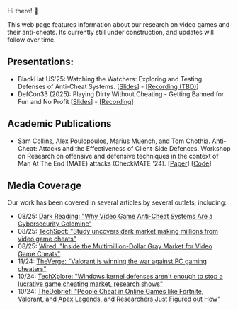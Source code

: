 Hi there! 👋

This web page features information about our research on video games and their anti-cheats. Its currently still under construction, and updates will follow over time.

## Presentations:
- BlackHat US'25: Watching the Watchers: Exploring and Testing Defenses of Anti-Cheat Systems.
[[Slides](./presentations/2025-08-06-bhusa-watching-the-watchers.pdf)] - [[Recording (TBD)]()]
- DefCon33 (2025): Playing Dirty Without Cheating - Getting Banned for Fun and No Profit
[[Slides](./presentations/2025-08-10-defcon33-playing-dirty-without-cheating.pdf)] - [[Recording](https://www.youtube.com/watch?v=FXIScbxJTZw)]

## Academic Publications
- Sam Collins, Alex Poulopoulos, Marius Muench, and Tom Chothia. Anti-Cheat: Attacks and the Effectiveness of Client-Side Defences. Workshop on Research on offensive and defensive techniques in the context of Man At The End (MATE) attacks (CheckMATE '24).
[[Paper](https://dl.acm.org/doi/10.1145/3689934.3690816)] [[Code](https://github.com/SamCollins1327/Anti-Cheat_2024)]

## Media Coverage

Our work has been covered in several articles by several outlets, including:
- 08/25: [Dark Reading: "Why Video Game Anti-Cheat Systems Are a Cybersecurity Goldmine"](https://www.darkreading.com/cyberattacks-data-breaches/video-game-anti-cheat-systems-cybersecurity-goldmine)
- 08/25: [TechSpot: "Study uncovers dark market making millions from video game cheats"](https://www.techspot.com/news/109030-study-uncovers-dark-market-making-millions-video-game.html)
- 08/25: [Wired: "Inside the Multimillion-Dollar Gray Market for Video Game Cheats"](https://www.wired.com/story/inside-the-multimillion-dollar-grey-market-for-video-game-cheats/)
- 11/24: [TheVerge: "Valorant is winning the war against PC gaming cheaters"](https://www.theverge.com/2024/11/4/24283482/valorant-is-winning-the-war-against-pc-gaming-cheaters)
- 10/24: [TechXplore: "Windows kernel defenses aren't enough to stop a lucrative game cheating market, research shows"](https://techxplore.com/news/2024-10-windows-kernel-defenses-lucrative-game.html)
- 10/24: [TheDebrief: "People Cheat in Online Games like Fortnite, Valorant, and Apex Legends, and Researchers Just Figured out How"](https://thedebrief.org/people-cheat-in-online-games-like-fortnite-valorant-and-apex-legends-and-researchers-just-figured-out-how/) 

